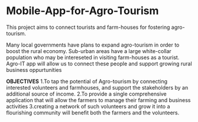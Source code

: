 # Mobile-App-for-Agro-Tourism
This project aims to connect tourists and farm-houses for fostering agro-tourism.

Many local governments have plans to expand agro-tourism in order to boost the rural economy. Sub-urban areas have a large white-collar population who may be intereseted in visiting farm-houses as a tourist. Agro-IT app will allow us to connect these people and support growing rural business oppurtunities 

<b>OBJECTIVES</b>
1.To tap the potential of Agro-tourism by connecting interested volunteers and farmhouses, and support the stakeholders by an additional source of income. 
2.To provide a single comprehensive application that will allow the farmers to manage their farming and business activities 
3.creating a network of such volunteers and grow it into a flourishing community will benefit both the farmers and the volunteers.
